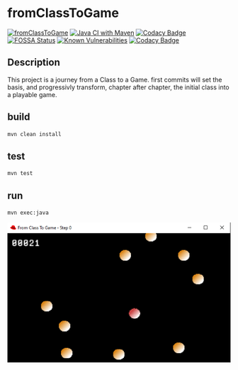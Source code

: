 # fromClassToGame

[![fromClassToGame](https://www.travis-ci.com/mcgivrer/fromClassToGame.svg?branch=main)](https://www.travis-ci.com/mcgivrer/fromClassToGame "visit Travis-CI fromClassToGame project build page")
[![Java CI with Maven](https://github.com/mcgivrer/fromClassToGame/actions/workflows/maven.yml/badge.svg)](https://github.com/mcgivrer/fromClassToGame/actions/workflows/maven.yml)
[![Codacy Badge](https://app.codacy.com/project/badge/Grade/0b6d37e6859d48e99c0493c08efa4d63)](https://www.codacy.com/gh/mcgivrer/fromClassToGame/dashboard?utm_source=github.com&amp;utm_medium=referral&amp;utm_content=mcgivrer/fromClassToGame&amp;utm_campaign=Badge_Grade)
[![FOSSA Status](https://app.fossa.com/api/projects/git%2Bgithub.com%2Fmcgivrer%2FfromClassToGame.svg?type=shield)](https://app.fossa.com/projects/git%2Bgithub.com%2Fmcgivrer%2FfromClassToGame?ref=badge_shield)
[![Known Vulnerabilities](https://snyk.io//test/github/mcgivrer/fromClassToGame/badge.svg?targetFile=pom.xml)](https://snyk.io//test/github/mcgivrer/fromClassToGame?targetFile=pom.xml)
[![Codacy Badge](https://api.codacy.com/project/badge/Coverage/f043107cfc6844f9a05100a7460c3dd4)](https://www.codacy.com/manual/mcgivrer/fromClassToGame?utm_source=github.com&utm_medium=referral&utm_content=mcgivrer/fromClassToGame&utm_campaign=Badge_Coverage)

## Description

This project is a journey from a Class to a Game. first commits will set the basis, and progressivly transform, chapter after chapter, the initial class into a playable game.

## build

```bash
mvn clean install
```

## test

```bash
mvn test
```

## run

```bash
mvn exec:java
```

![screenshot](docs/images/../../src/docs/images/capture-01.png "a screenshot of the current sample demo")
